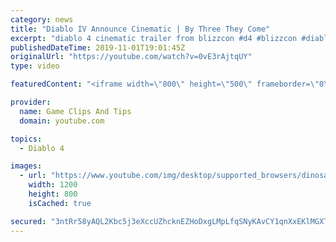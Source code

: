 ```yaml
---
category: news
title: "Diablo IV Announce Cinematic | By Three They Come"
excerpt: "diablo 4 cinematic trailer from blizzcon #d4 #blizzcon #diablo."
publishedDateTime: 2019-11-01T19:01:45Z
originalUrl: "https://youtube.com/watch?v=0vE3rAjtqUY"
type: video

featuredContent: "<iframe width=\"800\" height=\"500\" frameborder=\"0\" src=\"https://www.youtube.com/embed/0vE3rAjtqUY\" allow=\"accelerometer; autoplay; encrypted-media; gyroscope; picture-in-picture\" allowfullscreen></iframe>"

provider:
  name: Game Clips And Tips
  domain: youtube.com

topics:
  - Diablo 4

images:
  - url: "https://www.youtube.com/img/desktop/supported_browsers/dinosaur.png"
    width: 1200
    height: 800
    isCached: true

secured: "3ntRr58yAQL2Kbc5j3eXccUZhcknEZHoDxgLMpLfqSNyKAvCY1qnXxEKlMGXTqxa7WxgHwtoGyes9ZZiKvxstCTl+qdpmJuaX+pCtGCgUTFiCS6kLmrwT+0zxbRHYGPE4mw3Mpg1O/EfYxK9Rl+hjb1RYr+BRKVCV+2YzzfQIBkXcLJnE7WI5g80ExfoAaSSIE0TQrQbuk2LWHv9eRWZrY27yXTBM+deseJuji4IyMNHKmcuQb51Dtf3XnluDLaqkiP6gZ1sQ5Tbtn3wqHeH2QFe/YwKna+0LPev8cuSW6iJpdyvPs+4+08vLZkch4kJ6oiuu32ga29rYTxvVWm7PY2KA3TVWG1JVORjNAc1ulrMt6GYSbGdwZjkKw4hTzC12vTBNgjLZdmcKIj6p4j83A==;A5vFnqxQGinHiYZ1mtDClg=="
---
```



